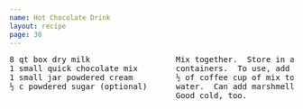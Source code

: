 ```yaml
---
name: Hot Chocolate Drink
layout: recipe
page: 30
---
```


<pre>
8 qt box dry milk                  Mix together.  Store in airtight
1 small quick chocolate mix        containers.  To use, add about
1 small jar powdered cream         ½ of coffee cup of mix to hot
½ c powdered sugar (optional)      water.  Can add marshmellows.
                                   Good cold, too.
</pre>
